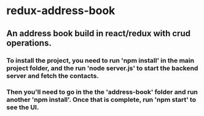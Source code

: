 # redux-address-book

## An address book build in react/redux with crud operations.


### To install the project, you need to run 'npm install' in the main project folder, and the run 'node server.js' to start the backend server and fetch the contacts.


### Then you'll need to go in the the 'address-book' folder and run another 'npm install'. Once that is complete, run 'npm start' to see the UI.
